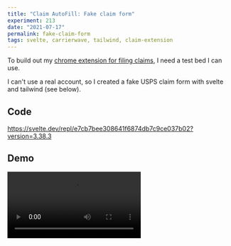 ```yaml
---
title: "Claim AutoFill: Fake claim form"
experiment: 213
date: "2021-07-17"
permalink: fake-claim-form
tags: svelte, carrierwave, tailwind, claim-extension
---
```


To build out my [chrome extension for filing claims](https://1000experiments.dev/posts/chrome-autofill-extension), I need a test bed I can use.

I can't use a real account, so I created a fake USPS claim form with svelte and tailwind (see below).

## Code

https://svelte.dev/repl/e7cb7bee308641f6874db7c9ce037b02?version=3.38.3

## Demo

<video controls src="https://res.cloudinary.com/dzwnkx0mk/video/upload/v1626505274/1000experiments.dev/fake-usps-claim-form_j723xb.mp4"/>
